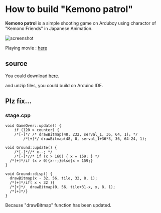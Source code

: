 # How to build "Kemono patrol"

**Kemono patrol** is a simple shooting game on Arduboy using charactor of "Kemono Friends" in Japanese Animation.

![screenshot](https://github.com/phillowcompiler/ArduboyOnM5StackFACES/blob/master/examples/kemonopatrol/screenshot.jpg)

Playing movie : [here](https://youtu.be/zvykGUueuCU)

## source
You could download [here](https://twitter.com/metalidol/status/843874920052346881).

and unzip files, you could build on Arduino IDE.

## Plz fix...
### stage.cpp
```
void GameOver::update() {
	if (120 > counter) {
    /*[-]*/ /* drawBitmap(48, 232, serval_1, 36, 64, 1); */
		/*[+]*/ drawBitmap(48, 0, serval_1+36*3, 36, 64-24, 1);
```

```
void Ground::update() {
	/*[-]*//* x--; */
	/*[-]*//* if (x > 160) { x = 159; } */
  /*[+]*/if (x > 0){x--;}else{x = 159;}
}

void Ground::disp() {
  drawBitmap(x - 32, 56, tile, 32, 8, 1);
  /*[+]*/if( x < 32 ){
  /*[+]*/  drawBitmap(0, 56, tile+31-x, x, 8, 1);  
  /*[+]*/}
}
```

Because "drawBitmap" function has been updated.
